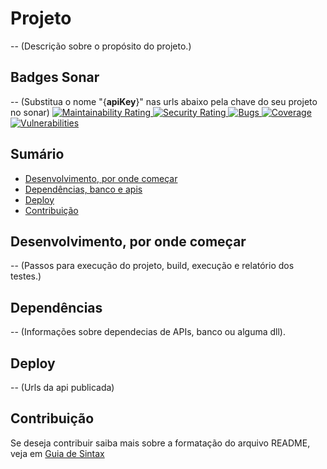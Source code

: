 # Projeto
 -- (Descrição sobre o propósito do projeto.)

## Badges Sonar
 -- (Substitua o nome "{**apiKey**}" nas urls abaixo pela chave do seu projeto no sonar)
 [![Maintainability Rating](https://sonarcloud.io/api/project_badges/measure?project={**apiKey**}&metric=sqale_rating&token=80a98236238c80822267ebf4ceb98b48fc2d83d2) ![Security Rating](https://sonarcloud.io/api/project_badges/measure?project={**apiKey**}&metric=security_rating&token=80a98236238c80822267ebf4ceb98b48fc2d83d2) ![Bugs](https://sonarcloud.io/api/project_badges/measure?project={**apiKey**}&metric=bugs&token=80a98236238c80822267ebf4ceb98b48fc2d83d2) ![Coverage](https://sonarcloud.io/api/project_badges/measure?project={**apiKey**}&metric=coverage&token=80a98236238c80822267ebf4ceb98b48fc2d83d2)  ![Vulnerabilities](https://sonarcloud.io/api/project_badges/measure?project={**apiKey**}&metric=vulnerabilities&token=80a98236238c80822267ebf4ceb98b48fc2d83d2)](https://sonarcloud.io/dashboard?id={**apiKey**})

## Sumário
* [Desenvolvimento, por onde começar](#desenvolvimento-por-onde-começar)
* [Dependências, banco e apis](#dependências)
* [Deploy](#deploy)
* [Contribuição](#contribuição)

## Desenvolvimento, por onde começar
 -- (Passos para execução do projeto, build, execução e relatório dos testes.)

## Dependências
 -- (Informações sobre dependecias de APIs, banco ou alguma dll).

## Deploy
 -- (Urls da api publicada)
 
## Contribuição
Se deseja contribuir saiba mais sobre a formatação do arquivo README, veja em [Guia de Sintax](https://docs.microsoft.com/en-us/vsts/project/wiki/markdown-guidance?view=vsts)
